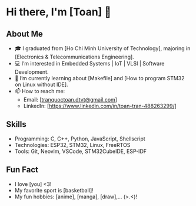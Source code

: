 # Hi there, I'm [Toan] 👋

## About Me
- 🎓 I graduated from [Ho Chi Minh University of Technology], majoring in [Electronics & Telecommunications Engineering].
- 💻 I’m interested in Embedded Systems | IoT | VLSI | Software Development.
- 🌱 I’m currently learning about [Makefile] and [How to program STM32 on Linux without IDE].
- 📫 How to reach me:
  + Email: [tranquoctoan.dtvt@gmail.com]
  + LinkedIn: [https://www.linkedin.com/in/toan-tran-488263299/]

## Skills
- Programming: C, C++, Python, JavaScript, Shellscript
- Technologies: ESP32, STM32, Linux, FreeRTOS
- Tools: Git, Neovim, VSCode, STM32CubeIDE, ESP-IDF

## Fun Fact
- I love [you] <3!
- My favorite sport is [basketball]!
- My fun hobbies: [anime], [manga], [draw],... (>.<)!

